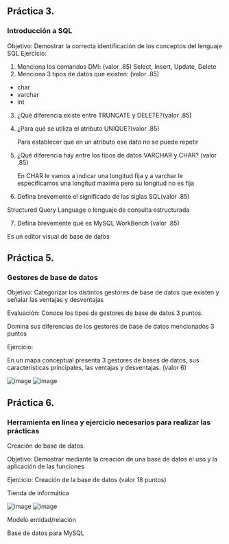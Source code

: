 ## Práctica 3.
### Introducción a SQL
Objetivo: Demostrar la correcta identificación de los conceptos del lenguaje SQL
Ejercicio:

1. Menciona los comandos DMl: (valor .85)
 Select, Insert, Update, Delete
2. Menciona 3 tipos de datos que existen: (valor .85)
 
 * char
  * varchar
  * int

3. ¿Qué diferencia existe entre TRUNCATE y DELETE?(valor .85)

4. ¿Para qué se utiliza el atributo UNIQUE?(valor .85)
      
      Para establecer que en un atributo ese dato no se puede repetir 
      
5. ¿Qué diferencia hay entre los tipos de datos VARCHAR y CHAR? (valor .85)
    
    En CHAR le vamos a indicar una longitud fija y a varchar le especificamos una longitud maxima pero su longitud no es fija 

6. Defina brevemente el significado de las siglas SQL(valor .85)
  
  Structured Query Language o lenguaje de consulta estructurada

7. Defina brevemente qué es MySQL WorkBench (valor .85)
 
 Es un  editor visual de base de datos
 
## Práctica 5.
### Gestores de base de datos

Objetivo: Categorizar los distintos gestores de base de datos que existen y señalar las
ventajas y desventajas

Evaluación: Conoce los tipos de gestores de base de datos 3 puntos.

Domina sus diferencias de los gestores de base de datos mencionados 3 puntos

Ejercicio:

En un mapa conceptual presenta 3 gestores de bases de datos, sus características
principales, las ventajas y desventajas. (valor 6)



![image](https://user-images.githubusercontent.com/91554777/170415427-e2b7321b-a97f-43b0-ac24-6e506c307e6b.png)
![image](https://user-images.githubusercontent.com/101816484/175644753-3b67e20c-99d8-4dbb-b230-3af0b088ce34.png)


## Práctica 6.
### Herramienta en línea y ejercicio necesarios para realizar las prácticas

Creación de base de datos.

Objetivo: Demostrar mediante la creación de una base de datos el uso y la aplicación de
las funciones

Ejercicio: Creación de la base de datos (valor 18 puntos)

Tienda de informática

![image](https://user-images.githubusercontent.com/91554777/170415101-717bca19-3644-46a9-8a57-8d5940c5d283.png)
![image](https://user-images.githubusercontent.com/101816484/175647168-e947b786-e7ad-41e6-856b-758ff2243a65.png)




Modelo entidad/relación




Base de datos para MySQL
